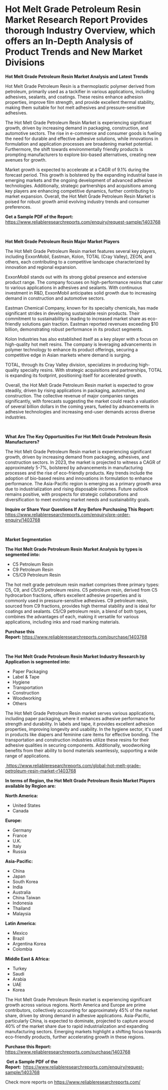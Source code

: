 <p><h1>Hot Melt Grade Petroleum Resin Market Research Report Provides thorough Industry Overview, which offers an In-Depth Analysis of Product Trends and New Market Divisions</h1></p><p><strong>Hot Melt Grade Petroleum Resin Market Analysis and Latest Trends</strong></p>
<p><p>Hot Melt Grade Petroleum Resin is a thermoplastic polymer derived from petroleum, primarily used as a tackifier in various applications, including adhesives, sealants, and coatings. These resins enhance adhesion properties, improve film strength, and provide excellent thermal stability, making them suitable for hot melt adhesives and pressure-sensitive adhesives.</p><p>The Hot Melt Grade Petroleum Resin Market is experiencing significant growth, driven by increasing demand in packaging, construction, and automotive sectors. The rise in e-commerce and consumer goods is fueling the need for durable and effective adhesive solutions, while innovations in formulation and application processes are broadening market potential. Furthermore, the shift towards environmentally friendly products is prompting manufacturers to explore bio-based alternatives, creating new avenues for growth.</p><p>Market growth is expected to accelerate at a CAGR of 9.1% during the forecast period. This growth is bolstered by the expanding industrial base in emerging markets and the ongoing development of advanced adhesive technologies. Additionally, strategic partnerships and acquisitions among key players are enhancing competitive dynamics, further contributing to market expansion. Overall, the Hot Melt Grade Petroleum Resin Market is poised for robust growth amid evolving industry trends and consumer preferences.</p></p>
<p><strong>Get a Sample PDF of the Report:&nbsp;</strong> <a href="https://www.reliableresearchreports.com/enquiry/request-sample/1403768?utm_campaign=2629&utm_medium=2&utm_source=Github&utm_content=ia&utm_term=28032025&utm_id=hot-melt-grade-petroleum-resin">https://www.reliableresearchreports.com/enquiry/request-sample/1403768</a></p>
<p>&nbsp;</p>
<p><strong>Hot Melt Grade Petroleum Resin Major Market Players</strong></p>
<p><p>The Hot Melt Grade Petroleum Resin market features several key players, including ExxonMobil, Eastman, Kolon, TOTAL (Cray Valley), ZEON, and others, each contributing to a competitive landscape characterized by innovation and regional expansion.</p><p>ExxonMobil stands out with its strong global presence and extensive product range. The company focuses on high-performance resins that cater to various applications in adhesives and sealants. With continuous investment in R&D, ExxonMobil anticipates solid growth due to increasing demand in construction and automotive sectors.</p><p>Eastman Chemical Company, known for its specialty chemicals, has made significant strides in developing sustainable resin products. Their commitment to sustainability is leading to increased market share as eco-friendly solutions gain traction. Eastman reported revenues exceeding $10 billion, demonstrating robust performance in its product segments.</p><p>Kolon Industries has also established itself as a key player with a focus on high-quality hot melt resins. The company is leveraging advancements in polymer technology to enhance its product offerings, securing a competitive edge in Asian markets where demand is surging.</p><p>TOTAL, through its Cray Valley division, specializes in producing high-quality specialty resins. With strategic acquisitions and partnerships, TOTAL is expanding its footprint, positioning itself for accelerated growth.</p><p>Overall, the Hot Melt Grade Petroleum Resin market is expected to grow steadily, driven by rising applications in packaging, automotive, and construction. The collective revenue of major companies ranges significantly, with forecasts suggesting the market could reach a valuation of several billion dollars in the coming years, fueled by advancements in adhesive technologies and increasing end-user demands across diverse industries.</p></p>
<p>&nbsp;</p>
<p><strong>What Are The Key Opportunities For Hot Melt Grade Petroleum Resin Manufacturers?</strong></p>
<p><p>The Hot Melt Grade Petroleum Resin market is experiencing significant growth, driven by increasing demand from packaging, adhesives, and construction sectors. In 2023, the market is projected to witness a CAGR of approximately 5-7%, bolstered by advancements in manufacturing processes and the rise of eco-friendly products. Key trends include the adoption of bio-based resins and innovations in formulation to enhance performance. The Asia-Pacific region is emerging as a primary growth area due to industrialization and rising disposable incomes. Future outlook remains positive, with prospects for strategic collaborations and diversification to meet evolving market needs and sustainability goals.</p></p>
<p><strong>Inquire or Share Your Questions If Any Before Purchasing This Report:</strong> <a href="https://www.reliableresearchreports.com/enquiry/pre-order-enquiry/1403768?utm_campaign=2629&utm_medium=2&utm_source=Github&utm_content=ia&utm_term=28032025&utm_id=hot-melt-grade-petroleum-resin">https://www.reliableresearchreports.com/enquiry/pre-order-enquiry/1403768</a></p>
<p>&nbsp;</p>
<p><strong>Market Segmentation</strong></p>
<p><strong>The Hot Melt Grade Petroleum Resin Market Analysis by types is segmented into:</strong></p>
<p><ul><li>C5 Petroleum Resin</li><li>C9 Petroleum Resin</li><li>C5/C9 Petroleum Resin</li></ul></p>
<p><p>The hot melt grade petroleum resin market comprises three primary types: C5, C9, and C5/C9 petroleum resins. C5 petroleum resin, derived from C5 hydrocarbon fractions, offers excellent adhesive properties and is commonly used in pressure-sensitive adhesives. C9 petroleum resin, sourced from C9 fractions, provides high thermal stability and is ideal for coatings and sealants. C5/C9 petroleum resin, a blend of both types, combines the advantages of each, making it versatile for various applications, including inks and road marking materials.</p></p>
<p><strong>Purchase this Report:&nbsp;</strong><a href="https://www.reliableresearchreports.com/purchase/1403768?utm_campaign=2629&utm_medium=2&utm_source=Github&utm_content=ia&utm_term=28032025&utm_id=hot-melt-grade-petroleum-resin">https://www.reliableresearchreports.com/purchase/1403768</a></p>
<p>&nbsp;</p>
<p><strong>The Hot Melt Grade Petroleum Resin Market Industry Research by Application is segmented into:</strong></p>
<p><ul><li>Paper Packaging</li><li>Label & Tape</li><li>Hygiene</li><li>Transportation</li><li>Construction</li><li>Woodworking</li><li>Others</li></ul></p>
<p><p>The Hot Melt Grade Petroleum Resin market serves various applications, including paper packaging, where it enhances adhesive performance for strength and durability. In labels and tape, it provides excellent adhesion properties, improving longevity and usability. In the hygiene sector, it's used in products like diapers and feminine care items for effective bonding. The transportation and construction industries utilize these resins for their adhesive qualities in securing components. Additionally, woodworking benefits from their ability to bond materials seamlessly, supporting a wide range of applications.</p></p>
<p><a href="https://www.reliableresearchreports.com/global-hot-melt-grade-petroleum-resin-market-r1403768?utm_campaign=2629&utm_medium=2&utm_source=Github&utm_content=ia&utm_term=28032025&utm_id=hot-melt-grade-petroleum-resin">&nbsp;https://www.reliableresearchreports.com/global-hot-melt-grade-petroleum-resin-market-r1403768</a></p>
<p><strong>In terms of Region, the Hot Melt Grade Petroleum Resin Market Players available by Region are:</strong></p>
<p>
    <p> <strong> North America: </strong>
        <ul>
            <li>United States</li>
            <li>Canada</li>
        </ul>
        </p> 
    <p> <strong> Europe: </strong>
        <ul>
            <li>Germany</li>
            <li>France</li>
            <li>U.K.</li>
            <li>Italy</li>
            <li>Russia</li>
        </ul>
        </p> 
    <p> <strong> Asia-Pacific: </strong>
        <ul>
            <li>China</li>
            <li>Japan</li>
            <li>South Korea</li>
            <li>India</li>
            <li>Australia</li>
            <li>China Taiwan</li>
            <li>Indonesia</li>
            <li>Thailand</li>
            <li>Malaysia</li>
        </ul>
        </p> 
    <p> <strong> Latin America: </strong>
        <ul>
            <li>Mexico</li>
            <li>Brazil</li>
            <li>Argentina Korea</li>
            <li>Colombia</li>
        </ul>
        </p> 
    <p> <strong> Middle East & Africa: </strong>
        <ul>
            <li>Turkey</li>
            <li>Saudi</li>
            <li>Arabia</li>
            <li>UAE</li>
            <li>Korea</li>
        </ul>
    </p>
    </p>
<p><p>The Hot Melt Grade Petroleum Resin market is experiencing significant growth across various regions. North America and Europe are prime contributors, collectively accounting for approximately 45% of the market share, driven by strong demand in adhesive applications. Asia-Pacific, particularly China, is expected to dominate, projected to capture around 40% of the market share due to rapid industrialization and expanding manufacturing sectors. Emerging markets highlight a shifting focus towards eco-friendly products, further accelerating growth in these regions.</p></p>
<p><strong>Purchase this Report: </strong><a href="https://www.reliableresearchreports.com/purchase/1403768?utm_campaign=2629&utm_medium=2&utm_source=Github&utm_content=ia&utm_term=28032025&utm_id=hot-melt-grade-petroleum-resin">https://www.reliableresearchreports.com/purchase/1403768</a></p>
<p>&nbsp;<strong>Get a Sample PDF of the Report:&nbsp;&nbsp;</strong><a href="https://www.reliableresearchreports.com/enquiry/request-sample/1403768?utm_campaign=2629&utm_medium=2&utm_source=Github&utm_content=ia&utm_term=28032025&utm_id=hot-melt-grade-petroleum-resin">https://www.reliableresearchreports.com/enquiry/request-sample/1403768</a></p>
<p><strong></strong></p>
<p>Check more reports on <a href="https://www.reliableresearchreports.com/?utm_campaign=2629&utm_medium=2&utm_source=Github&utm_content=ia&utm_term=28032025&utm_id=hot-melt-grade-petroleum-resin">https://www.reliableresearchreports.com/</a></p>